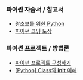 ### 파이썬 자습서 / 참고서
  
  - [왕초보를 위한 Python](https://wikidocs.net/book/2)
  - [파이썬 코딩 도장](https://dojang.io/course/view.php?id=7)

### 파이썬 프로젝트 / 방법론

  - [파이썬 프로젝트 구성하기](https://python-guide-kr.readthedocs.io/ko/latest/writing/structure.html) 
  - [[Python] Class와 __init__ 이해](https://blog.naver.com/PostView.nhn?blogId=n2ll_&logNo=221442949008&categoryNo=7&parentCategoryNo=0&viewDate=&currentPage=1&postListTopCurrentPage=1&from=search)